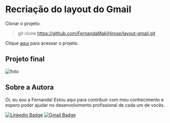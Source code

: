 # Recriação do layout do Gmail
Clonar o projeto:
>git clone https://github.com/FernandaMakiHirose/layout-gmail.git

Clique [aqui](https://fernandamakihirose.github.io/layout-gmail/) para acessar o projeto.

## Projeto final
![foto](https://user-images.githubusercontent.com/72028645/130533551-aaa9aa97-f963-42e4-acd5-b62a294cc17d.png)

## Sobre a Autora
Oi, eu sou a Fernanda! Estou aqui para contribuir com meu conhecimento e espero poder ajudar no desenvolvimento profissional de cada um de vocês.

[![Linkedin Badge](https://img.shields.io/badge/-Fernanda_Maki_Hirose-blue?style=flat-square&logo=Linkedin&logoColor=white&link=https://www.linkedin.com/in/fernanda-maki-hirose-801117208/)](https://www.linkedin.com/in/fernanda-maki-hirose-801117208/)  [![Gmail Badge](https://img.shields.io/badge/-femahi2020@gmail.com-c14438?style=flat-square&logo=Gmail&logoColor=white&link=mailto:femahi2020@gmail.com)](mailto:femahi2020@gmail.com)
